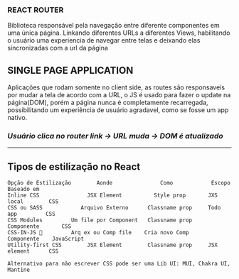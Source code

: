 ### REACT ROUTER

Biblioteca responsável pela navegação entre diferente componentes em uma única página. Linkando diferentes URLs a diferentes Views, habilitando o usuário uma experiencia de navegar entre telas e deixando elas sincronizadas com a url da página

## SINGLE PAGE APPLICATION

Aplicações que rodam somente no client side, as routes são responsaveís por mudar a tela de acordo com a URL, o JS é usado para fazer o update na página(DOM), porém a página nunca é completamente recarregada, possibilitando um experiência de usuário agradavel, como se fosse um app nativo.

### _Usuário clica no router link -> URL muda -> DOM é atualizado_

<hr/>

## Tipos de estilização no React

    Opção de Estilização        Aonde               Como            Escopo       Baseado em
    Inline CSS               JSX Element          Style prop       JXS local        CSS
    CSS ou SASS            Arquivo Externo      Classname prop     Todo app         CSS
    CSS Modules         Um file por Component   Classname prop     Componente       CSS
    CSS-IN-JS 💅         Arq ex ou Comp file    Cria novo Comp     Componente    JavaScript
    Utility-first CSS        JSX Element        Classname prop     JSX element      CSS

    Alternativo para não escrever CSS pode ser uma Lib UI: MUI, Chakra UI, Mantine
